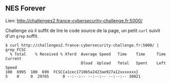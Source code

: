 ## NES Forever

Lien: http://challenges2.france-cybersecurity-challenge.fr:5000/

Challenge où il suffit de lire le code source de la page, un petit `curl` suivit d'un `grep` suffit.

```
$ curl http://challenges2.france-cybersecurity-challenge.fr:5000/ | grep FCSC
  % Total    % Received % Xferd  Average Speed   Time    Time     Time  Current
                                 Dload  Upload   Total   Spent    Left  Speed
100  6995  100  699  FCSC{a1cec1710b5a2423ae927a12xxxxxxx}
5    0     0  29765      0 --:--:-- --:--:-- --:--:-- 30021
```
